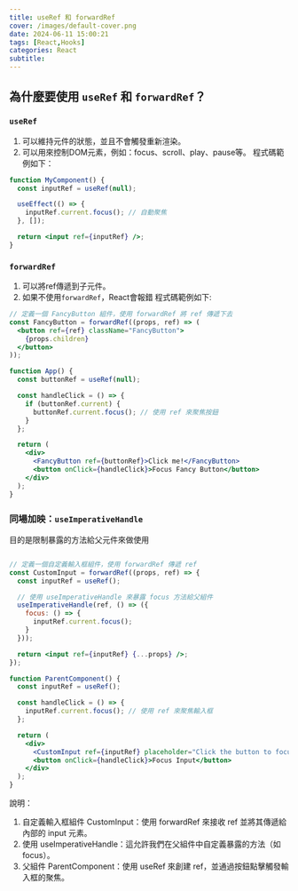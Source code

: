 ```yaml
---
title: useRef 和 forwardRef
cover: /images/default-cover.png
date: 2024-06-11 15:00:21
tags: [React,Hooks]
categories: React
subtitle:
---
```

## 為什麼要使用 `useRef` 和 `forwardRef`？
<!-- more -->
### `useRef`
1. 可以維持元件的狀態，並且不會觸發重新渲染。
2. 可以用來控制DOM元素，例如：focus、scroll、play、pause等。
程式碼範例如下：
```jsx
function MyComponent() {
  const inputRef = useRef(null);

  useEffect(() => {
    inputRef.current.focus(); // 自動聚焦
  }, []);

  return <input ref={inputRef} />;
}
```
### `forwardRef`
1. 可以將ref傳遞到子元件。
2. 如果不使用`forwardRef`，React會報錯
程式碼範例如下:
```jsx
// 定義一個 FancyButton 組件，使用 forwardRef 將 ref 傳遞下去
const FancyButton = forwardRef((props, ref) => (
  <button ref={ref} className="FancyButton">
    {props.children}
  </button>
));

function App() {
  const buttonRef = useRef(null);

  const handleClick = () => {
    if (buttonRef.current) {
      buttonRef.current.focus(); // 使用 ref 來聚焦按鈕
    }
  };

  return (
    <div>
      <FancyButton ref={buttonRef}>Click me!</FancyButton>
      <button onClick={handleClick}>Focus Fancy Button</button>
    </div>
  );
}
```
### 同場加映：`useImperativeHandle`
目的是限制暴露的方法給父元件來做使用
```jsx

// 定義一個自定義輸入框組件，使用 forwardRef 傳遞 ref
const CustomInput = forwardRef((props, ref) => {
  const inputRef = useRef();

  // 使用 useImperativeHandle 來暴露 focus 方法給父組件
  useImperativeHandle(ref, () => ({
    focus: () => {
      inputRef.current.focus();
    }
  }));

  return <input ref={inputRef} {...props} />;
});

function ParentComponent() {
  const inputRef = useRef();

  const handleClick = () => {
    inputRef.current.focus(); // 使用 ref 來聚焦輸入框
  };

  return (
    <div>
      <CustomInput ref={inputRef} placeholder="Click the button to focus" />
      <button onClick={handleClick}>Focus Input</button>
    </div>
  );
}
```
說明：
1. 自定義輸入框組件 CustomInput：使用 forwardRef 來接收 ref 並將其傳遞給內部的 input 元素。
2. 使用 useImperativeHandle：這允許我們在父組件中自定義暴露的方法（如 focus）。
3. 父組件 ParentComponent：使用 useRef 來創建 ref，並通過按鈕點擊觸發輸入框的聚焦。